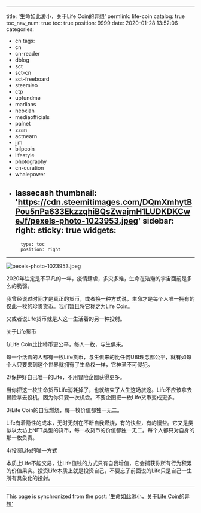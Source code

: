
---
title: '生命如此渺小，关于Life Coin的异想'
permlink: life-coin
catalog: true
toc_nav_num: true
toc: true
position: 9999
date: 2020-01-28 13:52:06
categories:
- cn
tags:
- cn
- cn-reader
- dblog
- sct
- sct-cn
- sct-freeboard
- steemleo
- ctp
- upfundme
- marlians
- neoxian
- mediaofficials
- palnet
- zzan
- actnearn
- jjm
- bilpcoin
- lifestyle
- photography
- cn-curation
- whalepower
- lassecash
thumbnail: 'https://cdn.steemitimages.com/DQmXmhytBPou5nPa633EkzzqhiBQsZwajmH1LUDKDKCweJf/pexels-photo-1023953.jpeg'
sidebar:
    right:
        sticky: true
widgets:
    -
        type: toc
        position: right
---


![pexels-photo-1023953.jpeg](https://cdn.steemitimages.com/DQmXmhytBPou5nPa633EkzzqhiBQsZwajmH1LUDKDKCweJf/pexels-photo-1023953.jpeg)

2020年注定是不平凡的一年，疫情肆虐，多灾多难，生命在浩瀚的宇宙面前是多么的脆弱。

我曾经说过时间才是真正的货币，或者换一种方式说，生命才是每个人唯一拥有的仅此一枚的珍贵货币。我们暂且将它称之为Life Coin。

又或者说Life货币就是人这一生活着的另一种投射。

关于Life货币

1/Life Coin比比特币更公平，每人一枚，与生俱来。

每一个活着的人都有一枚Life货币，与生俱来的比任何UBI理念都公平，就有如每个人只要来到这个世界就拥有了生命权一样，它神圣不可侵犯。

2/保护好自己唯一的Life，不用冒险企图获得更多。

当你把这一枚生命货币Life消耗掉了，也就结束了人生这场旅途。Life不应该拿去冒险拿去投机，因为你只要一次机会。不要企图把一枚Life货币变成更多。

3/Life Coin的自我燃烧，每一枚价值都独一无二。

Life有着隐性的成本，无时无刻在不断自我燃烧，有的快些，有的慢些。它又是类似以太坊上NFT类型的货币，每一枚货币的价值都独一无二。每个人都只对自身的那一枚负责。

4/投资Life的唯一方式

本质上Life不能交易，让Life值钱的方式只有自我增值，它会捕获你所有行为积累的价值果实。投资Life本质上就是投资自己，不要忘了前面说的Life只是自己一生所有具象化的投射。

- - -

This page is synchronized from the post: ['生命如此渺小，关于Life Coin的异想'](https://steemit.com/@jianan/life-coin)
